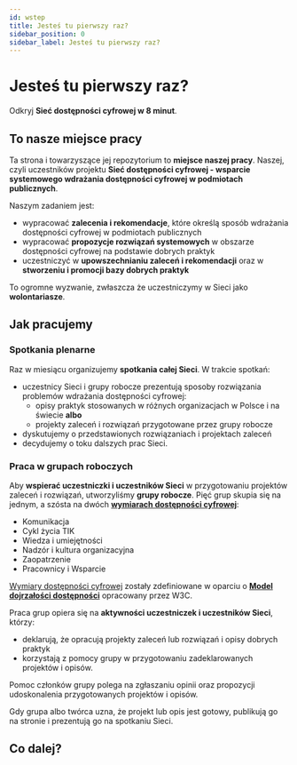```yaml
---
id: wstep
title: Jesteś tu pierwszy raz?
sidebar_position: 0
sidebar_label: Jesteś tu pierwszy raz?
---
```


# Jesteś tu pierwszy raz?

Odkryj **Sieć dostępności cyfrowej w 8 minut**.

## To nasze miejsce pracy

Ta strona i towarzyszące jej repozytorium to **miejsce naszej pracy**. Naszej, czyli uczestników projektu **Sieć dostępności cyfrowej - wsparcie systemowego wdrażania dostępności cyfrowej w&nbsp;podmiotach publicznych**. 

Naszym zadaniem jest:

- wypracować **zalecenia i rekomendacje**, które określą sposób wdrażania dostępności cyfrowej w podmiotach publicznych
- wypracować **propozycje rozwiązań systemowych** w obszarze dostępności cyfrowej na podstawie dobrych praktyk
- uczestniczyć w **upowszechnianiu zaleceń i rekomendacji** oraz w **stworzeniu i promocji bazy dobrych praktyk**

To ogromne wyzwanie, zwłaszcza że uczestniczymy w Sieci jako **wolontariasze**. 

## Jak pracujemy

### Spotkania plenarne
Raz w miesiącu organizujemy **spotkania całej Sieci**. W trakcie spotkań:
- uczestnicy Sieci i grupy robocze prezentują sposoby rozwiązania problemów wdrażania dostępności cyfrowej:
  - opisy praktyk stosowanych w różnych organizacjach w Polsce i na świecie **albo**  
  - projekty zaleceń i rozwiązań przygotowane przez grupy robocze
- dyskutujemy o przedstawionych rozwiązaniach i projektach zaleceń
- decydujemy o toku dalszych prac Sieci.

### Praca w grupach roboczych

Aby **wspierać uczestniczki i uczestników Sieci** w przygotowaniu projektów zaleceń i rozwiązań, utworzyliśmy **grupy robocze**. 
Pięć grup skupia się na jednym, a szósta na dwóch [**wymiarach dostępności cyfrowej**](../../terms/wymiar-dostepnosci):     
- Komunikacja
- Cykl życia TIK
- Wiedza i umiejętności
- Nadzór i kultura organizacyjna
- Zaopatrzenie
- Pracownicy i Wsparcie

[Wymiary dostępności cyfrowej](../../terms/wymiar-dostepnosci) zostały zdefiniowane w oparciu o [**Model dojrzałości dostępności**](mdd) opracowany przez W3C.

Praca grup opiera się na **aktywności uczestniczek i uczestników Sieci**, którzy:
- deklarują, że opracują projekty zaleceń lub rozwiązań i opisy dobrych praktyk
- korzystają z pomocy grupy w przygotowaniu zadeklarowanych projektów i opisów. 

Pomoc członków grupy polega na zgłaszaniu opinii oraz propozycji udoskonalenia przygotowanych projektów i opisów.

Gdy grupa albo twórca uzna, że projekt lub opis jest gotowy, publikują go na stronie i prezentują go na spotkaniu Sieci.

## Co dalej?

